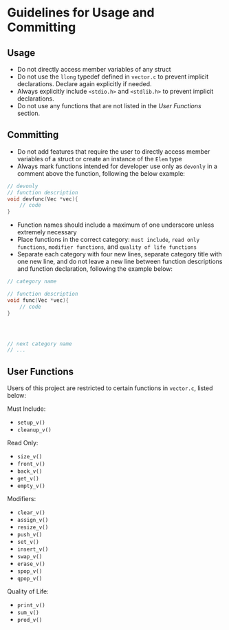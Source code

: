 Guidelines for Usage and Committing
==================================

## Usage
* Do not directly access member variables of any struct
* Do not use the ```llong``` typedef defined in ```vector.c``` to prevent implicit declarations. Declare again explicitly if needed.
* Always explicitly include ```<stdio.h>``` and ```<stdlib.h>``` to prevent implicit declarations.
* Do not use any functions that are not listed in the <i>User Functions</i> section.

## Committing
* Do not add features that require the user to directly access member variables of a struct or create an instance of the ```Elem``` type
* Always mark functions intended for developer use only as ```devonly``` in a comment above the function, following the below example:
```c
// devonly
// function description
void devfunc(Vec *vec){
    // code
}
```
* Function names should include a maximum of one underscore unless extremely necessary
* Place functions in the correct category: ```must include```, ```read only functions```, ```modifier functions```, and ```quality of life functions```
* Separate each category with four new lines, separate category title with one new line, and do not leave a new line between function descriptions and function declaration, following the example below:
```c
// category name

// function description
void func(Vec *vec){
    // code
}




// next category name
// ...
```

## User Functions
Users of this project are restricted to certain functions in ```vector.c```, listed below:

Must Include:
* ```setup_v()```
* ```cleanup_v()```

Read Only:
* ```size_v()```
* ```front_v()```
* ```back_v()```
* ```get_v()```
* ```empty_v()```

Modifiers:
* ```clear_v()```
* ```assign_v()```
* ```resize_v()```
* ```push_v()```
* ```set_v()```
* ```insert_v()```
* ```swap_v()```
* ```erase_v()```
* ```spop_v()```
* ```qpop_v()```

Quality of Life:
* ```print_v()```
* ```sum_v()```
* ```prod_v()```
